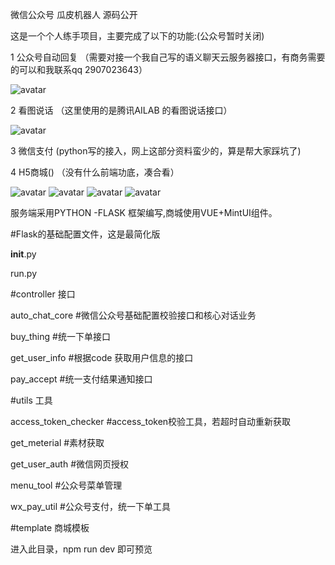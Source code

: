 微信公众号 瓜皮机器人 源码公开

这是一个个人练手项目，主要完成了以下的功能:(公众号暂时关闭)

1 公众号自动回复   （需要对接一个我自己写的语义聊天云服务器接口，有商务需要的可以和我联系qq 2907023643）

![avatar](http://redtreeblog-1253690989.cosgz.myqcloud.com/guapi/118892967.jpg)

2 看图说话  （这里使用的是腾讯AILAB 的看图说话接口）

![avatar](http://redtreeblog-1253690989.cosgz.myqcloud.com/guapi/1449614548.jpg)

3 微信支付  (python写的接入，网上这部分资料蛮少的，算是帮大家踩坑了)

4 H5商城()   （没有什么前端功底，凑合看）

![avatar](http://redtreeblog-1253690989.cosgz.myqcloud.com/guapi/1701434209.jpg)
![avatar](http://redtreeblog-1253690989.cosgz.myqcloud.com/guapi/2027057950.jpg)
![avatar](http://redtreeblog-1253690989.cosgz.myqcloud.com/guapi/341708063.jpg)
![avatar](http://redtreeblog-1253690989.cosgz.myqcloud.com/guapi/885331751.jpg)


服务端采用PYTHON -FLASK 框架编写,商城使用VUE+MintUI组件。

#Flask的基础配置文件，这是最简化版

__init__.py

run.py

#controller 接口

  auto_chat_core   #微信公众号基础配置校验接口和核心对话业务

  buy_thing   #统一下单接口

  get_user_info #根据code 获取用户信息的接口

  pay_accept #统一支付结果通知接口

#utils 工具

  access_token_checker  #access_token校验工具，若超时自动重新获取

  get_meterial #素材获取

  get_user_auth #微信网页授权

  menu_tool #公众号菜单管理

  wx_pay_util #公众号支付，统一下单工具

#template 商城模板

 进入此目录，npm run dev 即可预览


